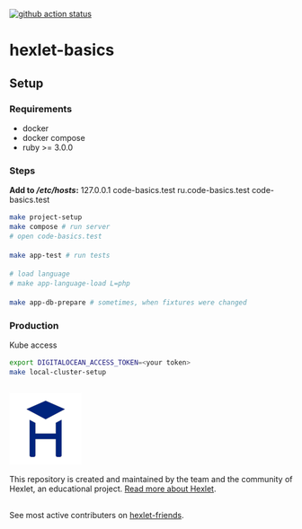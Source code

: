 [![github action status](https://github.com/hexlet-basics/hexlet-basics/workflows/docker/badge.svg)](https://actions-badge.atrox.dev/hexlet-basics/hexlet-basics/goto)

# hexlet-basics

## Setup

### Requirements

* docker
* docker compose
* ruby >= 3.0.0

### Steps

**Add to _/etc/hosts_:**
  127.0.0.1 code-basics.test ru.code-basics.test code-basics.test

```bash
make project-setup
make compose # run server
# open code-basics.test

make app-test # run tests

# load language
# make app-language-load L=php

make app-db-prepare # sometimes, when fixtures were changed
```

### Production

Kube access

```bash
export DIGITALOCEAN_ACCESS_TOKEN=<your token>
make local-cluster-setup
```

##
[![Hexlet Ltd. logo](https://raw.githubusercontent.com/Hexlet/assets/master/images/hexlet_logo128.png)](https://hexlet.io/pages/about?utm_source=github&utm_medium=link&utm_campaign=hexlet-basics)

This repository is created and maintained by the team and the community of Hexlet, an educational project. [Read more about Hexlet](https://hexlet.io/pages/about?utm_source=github&utm_medium=link&utm_campaign=hexlet-basics).
##

See most active contributers on [hexlet-friends](https://friends.hexlet.io/).
